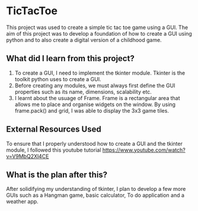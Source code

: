 # TicTacToe
This project was used to create a simple tic tac toe game using a GUI. The aim of this project was to develop a foundation of how to create a GUI using python and to also create a digital version of a childhood game.

## What did I learn from this project?
1. To create a GUI, I need to implement the tkinter module. Tkinter is the toolkit python uses to create a GUI.
2. Before creating any modules, we must always first define the GUI properties such as its name, dimensions, scalability etc.
3. I learnt about the usuage of Frame. Frame is a rectangular area that allows me to place and organise widgets on the window. By using frame.pack() and grid, I was able to display the 3x3 game tiles.

## External Resources Used
To ensure that I properly understood how to create a GUI and the tkinter module, I followed this youtube tutorial
https://www.youtube.com/watch?v=V9MbQ2Xl4CE

## What is the plan after this?
After solidifying my understanding of tkinter, I plan to develop a few more GUIs such as a Hangman game, basic calculator, To do application and a weather app.